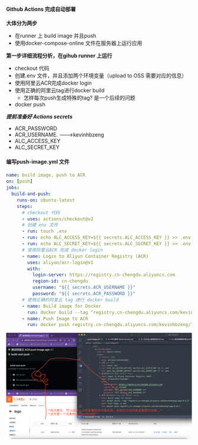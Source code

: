 #### Github Actions 完成自动部署

**大体分为两步**

* 在runner 上 build image  并且push
* 使用docker-compose-online 文件在服务器上运行应用

**第一步详细流程分析，在gihub runner 上运行**

* checkout 代码
* 创建.env 文件，并且添加两个环境变量（upload to OSS 需要对应的信息）
* 使用阿里云ACR完成docker login
* 使用正确的阿里云tag进行docker build
  * 怎样每次push生成特殊的tag? 是一个后续的问题
* docker push

***提前准备好 Actions secrets***

* ACR_PASSWORD
* ACR_USERNAME. --->kevinhbzeng
* ALC_ACCESS_KEY
* ALC_SECRET_KEY

#### 编写push-image.yml 文件

```yaml
name: build image, push to ACR
on: [push]
jobs:
  build-and-push:
    runs-on: ubuntu-latest
    steps:
      # checkout 代码
      - uses: actions/checkout@v2
      # 创建 env 文件
      - run: touch .env
      - run: echo ALC_ACCESS_KEY=${{ secrets.ALC_ACCESS_KEY }} >> .env
      - run: echo ALC_SECRET_KEY=${{ secrets.ALC_SECRET_KEY }} >> .env
      # 使用阿里云ACR 完成 docker login
      - name: Login to Aliyun Container Registry (ACR)
        uses: aliyun/acr-login@v1
        with:
          login-server: https://registry.cn-chengdu.aliyuncs.com
          region-id: cn-chengdu
          username: "${{ secrets.ACR_USERNAME }}"
          password: "${{ secrets.ACR_PASSWORD }}"
      # 使用正确的阿里云 tag 进行 docker build
      - name: Build image for Docker
        run: docker build --tag "registry.cn-chengdu.aliyuncs.com/kevinhbzeng/lego:0.0.2" .
      - name: Push Image to ACR
        run: docker push registry.cn-chengdu.aliyuncs.com/kevinhbzeng/lego:0.0.2
```

![1670084286685](image/6-3使用GithubActionsBuild和Push镜像到ACR/1670084286685.png)

